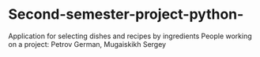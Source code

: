 # Second-semester-project-python-
Application for selecting dishes and recipes by ingredients 
People working on a project: Petrov German, Mugaiskikh Sergey 
